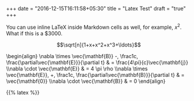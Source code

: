 +++
date = "2016-12-15T16:11:58+05:30"
title = "Latex Test"
draft = "true"
+++


You can use inline LaTeX inside Markdown cells as well, for example, $x^2$. What if this is a $3000.

$$\sqrt[n]{1+x+x^2+x^3+\ldots}$$


\begin{align}
  \nabla \times \vec{\mathbf{B}} -\, \frac1c\, \frac{\partial\vec{\mathbf{E}}}{\partial t} & = \frac{4\pi}{c}\vec{\mathbf{j}} \\\nabla \cdot \vec{\mathbf{E}} & = 4 \pi \rho \\\nabla \times \vec{\mathbf{E}}\, +\, \frac1c\, \frac{\partial\vec{\mathbf{B}}}{\partial t} & = \vec{\mathbf{0}} \\\nabla \cdot \vec{\mathbf{B}} & = 0
\end{align}

{{% latex %}}


